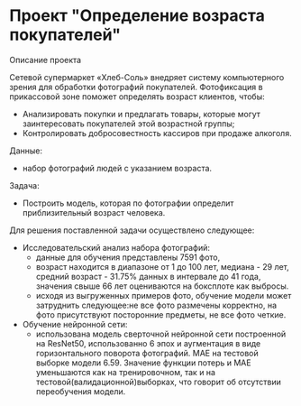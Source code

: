 # Проект "Определение возраста покупателей"


Описание проекта

Сетевой супермаркет «Хлеб-Соль» внедряет систему компьютерного зрения для обработки фотографий покупателей. Фотофиксация в прикассовой зоне поможет определять возраст клиентов, чтобы:
 - Анализировать покупки и предлагать товары, которые могут заинтересовать покупателей этой возрастной группы;
 - Контролировать добросовестность кассиров при продаже алкоголя.

Данные:
 - набор фотографий людей с указанием возраста.

Задача:
 - Построить модель, которая по фотографии определит приблизительный возраст человека.

Для решения поставленной задачи осуществлено следующее:
 - Исследовательский анализ набора фотографий:
   - данные для обучения представлены 7591 фото,
   - возраст находится в диапазоне от 1 до 100 лет, медиана - 29 лет, средний возраст - 31.75% данных в интервале до 41 года, значения свыше 66 лет оцениваются на боксплоте как выбросы.
   - исходя из выгруженных примеров фото, обучение модели может затруднить следующее:не все фото размечены корректно, на фото присутствуют посторонние предметы, не все фото четкие.
 - Обучение нейронной сети:
   - использована модель сверточной нейронной сети построенной на ResNet50, использованно 6 эпох и аугментация в виде горизонтального поворота фотографий. MAE на тестовой выборке модели 6.59. Значение функции потерь и MAE уменьшаются как на тренировочном, так и на тестовой(валидационной)выборках, что говорит об отсутствии переобучения модели.
